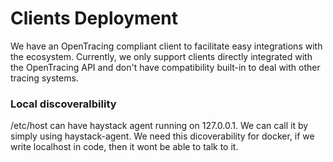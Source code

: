 # Clients Deployment

We have an OpenTracing compliant client to facilitate easy integrations with the ecosystem. Currently, we only support clients directly integrated with the OpenTracing API and don't have compatibility built-in to deal with other tracing systems.

### Local discoveralbility

/etc/host can have haystack agent running on 127.0.0.1. We can call it by simply using haystack-agent. We need this dicoverability for docker, if we write localhost in code, then it wont be able to talk to it. 
